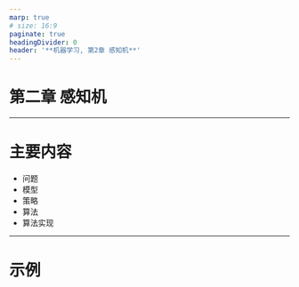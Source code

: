 ```yaml
---
marp: true
# size: 16:9
paginate: true
headingDivider: 0
header: '**机器学习, 第2章 感知机**'
---
```

<!-- fit -->
# 第二章 感知机

---
# 主要内容
- 问题
- 模型
- 策略
- 算法
- 算法实现


---
# 示例


